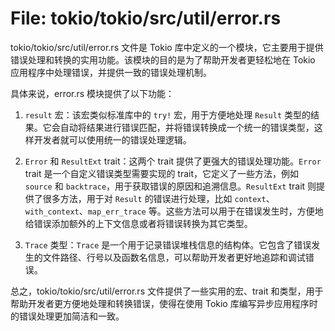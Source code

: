 # File: tokio/tokio/src/util/error.rs

tokio/tokio/src/util/error.rs 文件是 Tokio 库中定义的一个模块，它主要用于提供错误处理和转换的实用功能。该模块的目的是为了帮助开发者更轻松地在 Tokio 应用程序中处理错误，并提供一致的错误处理机制。

具体来说，error.rs 模块提供了以下功能：

1. `result` 宏：该宏类似标准库中的 `try!` 宏，用于方便地处理 `Result` 类型的结果。它会自动将结果进行错误匹配，并将错误转换成一个统一的错误类型，这样开发者就可以使用统一的错误处理逻辑。

2. `Error` 和 `ResultExt` trait：这两个 trait 提供了更强大的错误处理功能。`Error` trait 是一个自定义错误类型需要实现的 trait，它定义了一些方法，例如 `source` 和 `backtrace`，用于获取错误的原因和追溯信息。`ResultExt` trait 则提供了很多方法，用于对 `Result` 的错误进行处理，比如 `context`、`with_context`、`map_err_trace` 等。这些方法可以用于在错误发生时，方便地给错误添加额外的上下文信息或者将错误转换为其它类型。

3. `Trace` 类型：`Trace` 是一个用于记录错误堆栈信息的结构体。它包含了错误发生的文件路径、行号以及函数名信息，可以帮助开发者更好地追踪和调试错误。

总之，tokio/tokio/src/util/error.rs 文件提供了一些实用的宏、trait 和类型，用于帮助开发者更方便地处理和转换错误，使得在使用 Tokio 库编写异步应用程序时的错误处理更加简洁和一致。


